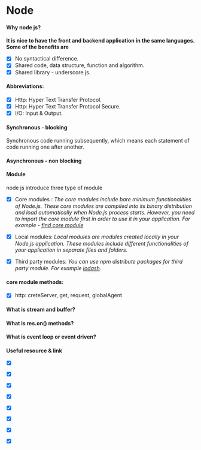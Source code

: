 # Node

#### Why node js?
**It is nice to have the front and backend application in the same languages. Some of the benefits are**
- [x] No syntactical difference.
- [x] Shared code, data structure, function and algorithm.
- [x] Shared library - underscore js.

#### Abbreviations:
- [x] Http: Hyper Text Transfer Protocol.
- [x] Http: Hyper Text Transfer Protocol Secure.
- [x] I/O: Input & Output.

#### Synchronous - blocking
Synchronous code running subsequently, which means each statement of code running one after another.

#### Asynchronous - non blocking


#### Module
node js introduce three type of module
- [x] Core modules : 
*The core modules include bare minimum functionalities of Node.js. These core modules are compiled into its binary distribution and load automatically when Node.js process starts. However, you need to import the core module first in order to use it in your application. For example - [find core module](https://www.w3schools.com/nodejs/ref_modules.asp)*
- [x] Local modules: *Local modules are modules created locally in your Node.js application. These modules include different functionalities of your application in separate files and folders.*
- [x] Third party modules: *You can use npm distribute packages for third party module. For example [lodash](https://lodash.com/docs/).*


#### core module methods:
- [x] http: creteServer, get, request, globalAgent

#### What is stream and buffer?

#### What is res.on() methods?

#### What is event loop or event driven?


#### Useful resource & link 
- [x] []()
- [x] []()
- [x] []()
- [x] []()
- [x] []()
- [x] []()
- [x] []()
- [x] []()





